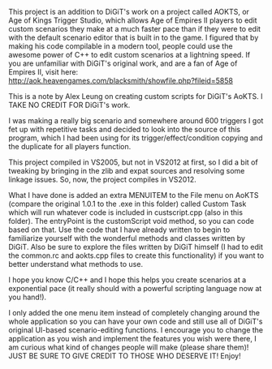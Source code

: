 This project is an addition to DiGiT's work on a project called AOKTS, or Age of Kings Trigger Studio, 
which allows Age of Empires II players to edit custom scenarios they make
at a much faster pace than if they were to edit with the default scenario editor
that is built in to the game. I figured that by making his code compilable
in a modern tool, people could use the awesome power of C++ to edit custom scenarios
at a lightning speed. If you are unfamiliar with DiGiT's original work, and are a fan of
Age of Empires II, visit here: http://aok.heavengames.com/blacksmith/showfile.php?fileid=5858

This is a note by Alex Leung on creating custom scripts for DiGiT's AoKTS.
I TAKE NO CREDIT FOR DiGiT's work.

I was making a really big scenario and somewhere around 600 triggers I got fet
up with repetitive tasks and decided to look into the source of this program, which
I had been using for its trigger/effect/condition copying and the duplicate for all
players function.

This project compiled in VS2005, but not in VS2012 at first, so I did a bit of
tweaking by bringing in the zlib and expat sources and resolving some linkage
issues. So, now, the project compiles in VS2012.

What I have done is added an extra MENUITEM to the File menu on AoKTS (compare the
original 1.0.1 to the .exe in this folder) called Custom Task which will run
whatever code is included in custscript.cpp (also in this folder). The entryPoint
is the customScript void method, so you can code based on that. Use the code that 
I have already written to begin to familiarize yourself with the wonderful methods
and classes written by DiGiT. Also be sure to explore the files written by DiGiT
himself (I had to edit the common.rc and aokts.cpp files to create this
functionality) if you want to better understand what methods to use.

I hope you know C/C++ and I hope this helps you create scenarios at a exponential
pace (it really should with a powerful scripting language now at you hand!).

I only added the one menu item instead of completely changing around the whole 
application so you can have your own code and still use all of DiGiT's original
UI-based scenario-editing functions. I encourage you to change the application
as you wish and implement the features you wish were there, I am curious what kind
of changes people will make (please share them)!
JUST BE SURE TO GIVE CREDIT TO THOSE WHO DESERVE IT!
Enjoy!